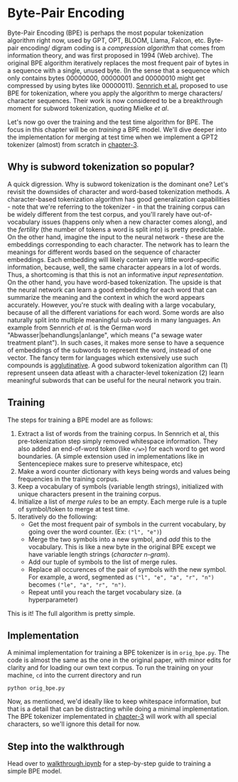 <!-- toc -->

# Byte-Pair Encoding
Byte-Pair Encoding (BPE) is perhaps the most popular tokenization algorithm right now, used by GPT, OPT, BLOOM, Llama, Falcon, etc. Byte-pair encoding/ digram coding is a _compression algorithm_ that comes from information theory, and was first proposed in 1994 (Web archive). The original BPE algorithm  iteratively replaces the most frequent pair of bytes in a sequence with a single, unused byte. (In the sense that a sequence which only contains bytes 00000000, 00000001 and 00000010 might get compressed by using bytes like 00000011). [Sennrich et al.](https://arxiv.org/abs/1508.07909) proposed to use BPE for tokenization, where you apply the algorithm to merge characters/ character sequences. Their work is now considered to be a breakthrough moment for subword tokenization, quoting Mielke _et al_. 

Let's now go over the training and the test time algorithm for BPE. The focus in this chapter will be on _training_ a BPE model. We'll dive deeper into the implementation for merging at test time when we implement a GPT2 tokenizer (almost) from scratch in [chapter-3](/3-hf-tokenizer/). 


## Why is subword tokenization so popular?
A quick digression. Why is subword tokenization is the dominant one? Let's revisit the downsides of character and word-based tokenization methods. A character-based tokenization algorithm has good generalization capabilities - note that we're referring to the tokenizer - in that the training corpus can be widely different from the test corpus, and you'll rarely have out-of-vocabulary issues (happens only when a new character comes along), and the _fertility_ (the number of tokens a word is split into) is pretty predictable. On the other hand, imagine the input to the neural network - these are the embeddings corresponding to each character. The network has to learn the meanings for different words based on the sequence of character embeddings. Each embedding will likely contain very little word-specific information, because, well, the same character appears in a lot of words. Thus, a shortcoming is that this is not an informative _input representation_. On the other hand, you have word-based tokenization. The upside is that the neural network can learn a good embedding for each word that can summarize the meaning and the context in which the word appears accurately. However, you're stuck with dealing with a large vocabulary, because of all the different variations for each word. Some words are also naturally split into multiple meaningful sub-words in many languages. An example from Sennrich _et al._ is the German word "Abwasser|behandlungs|anlange", which means ("a sewage water treatment plant"). In such cases, it makes more sense to have a sequence of embeddings of the subwords to represent the word, instead of one vector. The fancy term for languages which extensively use such compounds is [agglutinative](https://en.wikipedia.org/wiki/Agglutinative_language). A good subword tokenization algorithm can (1) represent unseen data atleast with a character-level tokenization (2) learn meaningful subwords that can be useful for the neural network you train.

## Training
The steps for training a BPE model are as follows:
1. Extract a list of words from the training corpus. In Sennrich et al, this pre-tokenization step simply removed whitespace information. They also added an end-of-word token (like `</w>`) for each word to get word boundaries. (A simple extension used in implementations like in Sentencepiece makes sure to preserve whitespace, etc)
2. Make a word counter dictionary with keys being words and values being frequencies in the training corpus.
3. Keep a vocabulary of symbols (variable length strings), initialized with unique characters present in the training corpus.
4. Initialize a list of _merge rules_ to be an empty. Each merge rule is a tuple of symbol/token to merge at test time.
4. Iteratively do the following:
    - Get the most frequent pair of symbols in the current vocabulary, by going over the word counter. (Ex: `("l", "e")`)
    - Merge the two symbols into a new symbol, and _add_ this to the vocabulary. This is like a new byte in the original BPE except we have variable length strings (_character n-gram_). 
    - Add our tuple of symbols to the list of merge rules.
    - Replace all occurences of the pair of symbols with the new symbol. For example, a word, segmented as `("l", "e", "a", "r", "n")` becomes `("le", "a", "r", "n")`. 
    - Repeat until you reach the target vocabulary size. (a hyperparameter)

This is it! The full algorithm is pretty simple.

## Implementation
A minimal implementation for training a BPE tokenizer is in `orig_bpe.py`. The code is almost the same as the one in the original paper, with minor edits for clarity and for loading our own text corpus. To run the training on your machine, `cd` into the current directory and run
```
python orig_bpe.py
```
Now, as mentioned, we'd ideally like to keep whitespace information, but that is a detail that can be distracting while doing a minimal implementation. The BPE tokenizer implementated in [chapter-3](/3-hf-tokenizer/) will work with all special characters, so we'll ignore this detail for now.

## Step into the walkthrough
Head over to [walkthrough.ipynb](walkthrough.ipynb) for a step-by-step guide to training a simple BPE model.